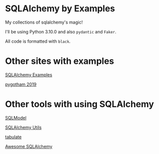 # SQLAlchemy by Examples

My collections of sqlalchemy's magic!

I'll be using Python 3.10.0 and also `pydantic` and `Faker`.

All code is formatted with `black`.

# Other sites with examples

[SQLAlchemy Examples](https://github.com/sqlalchemy/sqlalchemy/tree/main/examples)

[pygotham 2019](https://github.com/f0rk/pygotham-2019/tree/master/code/pygotham_2019)

# Other tools with using SQLAlchemy

[SQLModel](https://github.com/tiangolo/sqlmodel)

[SQLAlchemy Utils](https://github.com/kvesteri/sqlalchemy-utils)

[tabulate](https://pypi.org/project/tabulate/)

[Awesome SQLAlchemy](https://github.com/dahlia/awesome-sqlalchemy)
